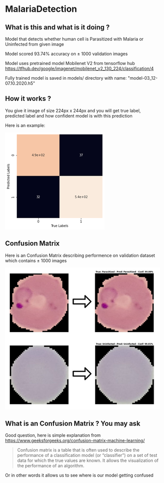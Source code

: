 # **MalariaDetection**

## **What is this and what is it doing ?**

Model that detects whether human cell is Parasitized with Malaria or Uninfected from given image

Model scored 93.74% accuracy on ± 1000 validation images

Model uses pretrained model Mobilenet V2 from tensorflow hub https://tfhub.dev/google/imagenet/mobilenet_v2_130_224/classification/4

Fully trained model is saved in models/ directory with name: "model-03_12-07.10.2020.h5"

## **How it works ?**

You give it image of size 224px x 244px and you will get true label, predicted label and how confident model is with this prediction

Here is an example:

![example img](/markup_imgs/confusion_matrix.png)

## **Confusion Matrix**

Here is an Confusion Matrix describing performence on validation dataset which contains ± 1000 images

![confusion metrix](/markup_imgs/prediction_example.jpg)

## **What is an Confusion Matrix ? You may ask**

Good question, here is simple explanation from https://www.geeksforgeeks.org/confusion-matrix-machine-learning/

> Confusion matrix is a table that is often used to describe the performance of a classification model (or “classifier”) on a set of test data for which the true values are known. It allows the visualization of the performance of an algorithm.

Or in other words it allows us to see where is our model getting confused
